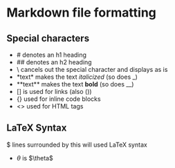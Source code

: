 # Markdown file formatting

## Special characters
 - \# denotes an h1 heading
 - \#\# denotes an h2 heading
 - \ cancels out the special character and displays as is
 - \*text\* makes the text *italicized* (so does \_)
 - \*\*text\*\* makes the text **bold** (so does \__)
 - \[\] is used for links (also \(\))
 - \{\} used for inline code blocks
 - \<\> used for HTML tags


## LaTeX Syntax
 $ lines surrounded by this will used LaTeX syntax
 - $\theta$ is \$\\theta\$ 